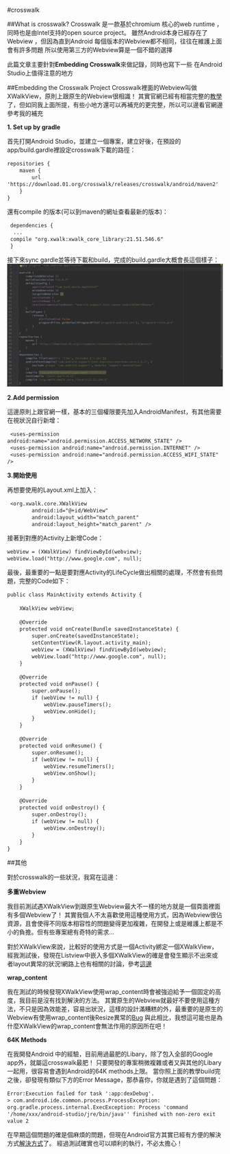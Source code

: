 #crosswalk


##What is crosswalk?
Crosswalk 是一款基於chromium 核心的web runtime ，同時也是由Intel支持的open source project。
雖然Android本身已經存在了Webview ，但因為直到Android 每個版本的Webview都不相同，往往在維護上面會有許多問題
所以使用第三方的Webview算是一個不錯的選擇

此篇文章主要針對**Embedding  Crosswalk**來做記錄，同時也寫下一些 在Android Studio上值得注意的地方


##Embedding the Crosswalk Project
Crosswalk裡面的Webview叫做XWalkView，原則上跟原生的Webview很相識！
其實官網已經有相當完整的[教學](https://crosswalk-project.org/documentation/android/embedding_crosswalk.html)了，但如同我上面所提，有些小地方還可以再補充的更完整，所以可以邊看官網邊參考我的補充


**1. Set up by gradle** 

首先打開Android Studio，並建立一個專案，建立好後，在預設的app/build.gardle裡設定crosswalk下載的路徑：

```
repositories {
    maven {
        url 'https://download.01.org/crosswalk/releases/crosswalk/android/maven2'
    }
}
```

還有compile 的版本(可以到maven的網址查看最新的版本)：


```
 dependencies {
  ...
 compile "org.xwalk:xwalk_core_library:21.51.546.6"
 }
```

接下來sync gardle並等待下載和build，完成的build.gardle大概會長這個樣子：
![](/assets/crosswalk1.jpg) 
 
 
 **2.Add permission** 
 
 這邊原則上跟官網一樣，基本的三個權限要先加入AndroidManifest，有其他需要在視狀況自行新增：
 
```
 <uses-permission android:name="android.permission.ACCESS_NETWORK_STATE" />
 <uses-permission android:name="android.permission.INTERNET" />
 <uses-permission android:name="android.permission.ACCESS_WIFI_STATE" />
```

 **3.開始使用** 
 
  再想要使用的Layout.xml上加入：
  
```
 <org.xwalk.core.XWalkView
        android:id="@+id/WebView"
        android:layout_width="match_parent"
        android:layout_height="match_parent" />
```

接著到對應的Activity上新增Code：

```
webView = (XWalkView) findViewById(webview);
webView.load("http://www.google.com", null);
```

最後，最重要的一點是要對應Activity的LifeCycle做出相關的處理，不然會有些問題，完整的Code如下：
```
public class MainActivity extends Activity {

    XWalkView webView;

    @Override
    protected void onCreate(Bundle savedInstanceState) {
        super.onCreate(savedInstanceState);
        setContentView(R.layout.activity_main);
        webView = (XWalkView) findViewById(webview);
        webView.load("http://www.google.com", null);
    }

    @Override
    protected void onPause() {
        super.onPause();
        if (webView != null) {
            webView.pauseTimers();
            webView.onHide();
        }
    }

    @Override
    protected void onResume() {
        super.onResume();
        if (webView != null) {
            webView.resumeTimers();
            webView.onShow();
        }
    }

    @Override
    protected void onDestroy() {
        super.onDestroy();
        if (webView != null) {
            webView.onDestroy();
        }
    }
}
```
##其他

對於crosswalk的一些狀況，我寫在這邊：

**多重Webview** 

我目前測試遇XWalkView到跟原生Webview最大不一樣的地方就是一個頁面裡面有多個Webview了！
其實我個人不太喜歡使用這種使用方式，因為Webview很佔資源，且會使得不同版本相容性的問題變得更加複雜，在開發上或是維護上都是不小的負擔。但有些專案總有奇特的需求...

對於XWalkView來說，比較好的使用方式是一個Activity綁定一個XWalkView，經我測試後，發現在Listview中嵌入多個XWalkView的確是會發生顯示不出來或者layout異常的狀況!網路上也有相關的討論，參考[這邊](https://crosswalk-project.org/jira/browse/XWALK-3545) 

**wrap_content** 

我在測試的時候發現XWalkView使用wrap_content時會被強迫給予一個固定的高度，我目前是沒有找到解決的方法。
其實原生的Webview就最好不要使用這種方法，不只是因為效能差，容易出狀況，這樣的設計滿糟糕的外，最重要的是原生的Webview有使用wrap_content後Resize異常的[Bug](https://code.google.com/p/android/issues/detail?id=18726&can=1&q=wrap_content%20webview&colspec=ID%20Status%20Priority%20Owner%20Summary%20Stars%20Reporter%20Opened)
與此相比，我想這可能也是為什麼XWalkView的wrap_content會無法作用的原因所在吧！

**64K Methods**

在我開發Android 中的經驗，目前用過最肥的Libary，除了包入全部的Google app外，就屬這crosswalk最肥！
只要開發的專案稍微複雜或者又與其他的Libary一起用，很容易會遇到Android的64K methods上限。
當你照上面的教學build完之後，卻發現有類似下方的Error Message，那恭喜你，你就是遇到了這個問題：
```
Error:Execution failed for task ':app:dexDebug'.
> com.android.ide.common.process.ProcessException: org.gradle.process.internal.ExecException: Process 'command '/home/xxx/android-studio/jre/bin/java'' finished with non-zero exit value 2
```

在早期這個問題的確是個麻煩的問題，但現在Android官方其實已經有方便的解決方式[解決方式](https://developer.android.com/studio/build/multidex.html)了。
經過測試確實也可以順利的執行，不必太擔心！



